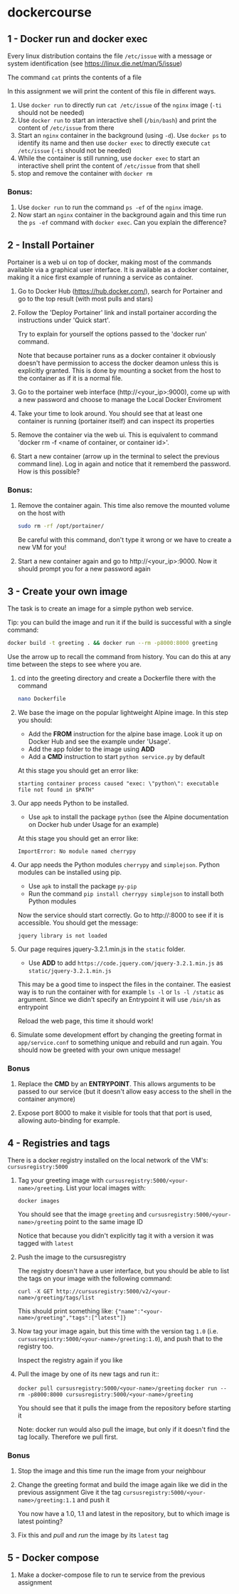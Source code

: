 # dockercourse

## 1 - Docker run and docker exec

Every linux distribution contains the file ```/etc/issue``` with a message or system identification
(see https://linux.die.net/man/5/issue)

The command ```cat``` prints the contents of a file

In this assignment we will print the content of this file in different ways.

1. Use ```docker run``` to directly run ```cat /etc/issue``` of the ```nginx``` image (```-ti``` should not be needed)
1. Use ```docker run``` to start an interactive shell (```/bin/bash```) and print the content of ```/etc/issue``` from there
1. Start an ```nginx``` container in the background (using ```-d```). Use ```docker ps``` to identify its name and then
   use ```docker exec``` to directly execute ```cat /etc/issue``` (```-ti``` should not be needed)
1. While the container is still running, use ```docker exec``` to start an interactive shell print the content of
   ```/etc/issue``` from that shell
1. stop and remove the container with ```docker rm```

### Bonus:

1. Use ```docker run``` to run the command ```ps -ef``` of the ```nginx``` image.
1. Now start an ```nginx``` container in the background again and this time run the ```ps -ef``` command with
   ```docker exec```. Can you explain the difference?


## 2 - Install Portainer

Portainer is a web ui on top of docker, making most of the commands available via a graphical user interface. 
It is available as a docker container, making it a nice first example of running a service as container.

1. Go to Docker Hub (https://hub.docker.com/), search for Portainer and go to the top result (with most pulls
   and stars)
1. Follow the 'Deploy Portainer' link and install portainer according the instructions under 'Quick start'.
  
   Try to explain for yourself the options passed to the 'docker run' command.
  
   Note that because portainer runs as a docker container it obviously doesn't have permission to access the
   docker deamon unless this is explicitly granted. This is done by mounting a socket from the host to the
   container as if it is a normal file.

1. Go to the portainer web interface (http://<your_ip>:9000), come up with a new password and choose to manage
   the Local Docker Enviroment
  
1. Take your time to look around. You should see that at least one container is running (portainer itself) and
   can inspect its properties
  
1. Remove the container via the web ui. This is equivalent to command 'docker rm -f <name of container, or container id>'.

1. Start a new container (arrow up in the terminal to select the previous command line).
   Log in again and notice that it rememberd the password. How is this possible?

### Bonus:

1. Remove the container again. This time also remove the mounted volume on the host with

   ```bash
   sudo rm -rf /opt/portainer/
   ```
   
   Be careful with this command, don't type it wrong or we have to create a new VM for you!
   
1. Start a new container again and go to http://<your_ip>:9000. Now it should prompt you for a new password
   again
   
   
   
## 3 - Create your own image

The task is to create an image for a simple python web service.

Tip: you can build the image and run it if the build is successful with a single command:
```bash
docker build -t greeting . && docker run --rm -p8000:8000 greeting
```

Use the arrow up to recall the command from history. You can do this at any time between
the steps to see where you are.
  
1. cd into the greeting directory and create a Dockerfile there with the command
   ```bash
   nano Dockerfile
   ```

1. We base the image on the popular lightweight Alpine image. In this step you should:
   
   * Add the **FROM** instruction for the alpine base image. Look it up on Docker Hub and
     see the example under 'Usage'.
   * Add the app folder to the image using **ADD**
   * Add a **CMD** instruction to start ```python service.py``` by default

   At this stage you should get an error like:
   
   ```starting container process caused "exec: \"python\": executable file not found in $PATH"```

1. Our app needs Python to be installed. 

   * Use ```apk``` to install the package ```python```
   (see the Alpine documentation on Docker hub under Usage for an example)
   
   At this stage you should get an error like:

   ```ImportError: No module named cherrypy```

1. Our app needs the Python modules ```cherrypy``` and ```simplejson```. Python modules can be
   installed using pip.
   
   * Use ```apk``` to install the package ```py-pip```
   * Run the command ```pip install cherrypy simplejson``` to install both Python modules
   
   Now the service should start correctly. Go to http://<your-ip>:8000 to see if it is
   accessible. You should get the message:
   
   ```jquery library is not loaded```

1. Our page requires jquery-3.2.1.min.js in the ```static``` folder.

   * Use **ADD** to add ```https://code.jquery.com/jquery-3.2.1.min.js``` as
     ```static/jquery-3.2.1.min.js```
     
   This may be a good time to inspect the files in the container. The easiest way is to
   run the container with for example ```ls -l``` or ```ls -l /static``` as argument. Since we
   didn't specify an Entrypoint it will use ```/bin/sh``` as entrypoint
   
   Reload the web page, this time it should work!
   
1. Simulate some development effort by changing the greeting format in ```app/service.conf```
   to something unique and rebuild and run again. You should now be greeted with your own
   unique message!

### Bonus

1. Replace the **CMD** by an **ENTRYPOINT**. This allows arguments to be passed to our service
   (but it doesn't allow easy access to the shell in the container anymore)
   
1. Expose port 8000 to make it visible for tools that that port is used, allowing auto-binding for
   example.

## 4 - Registries and tags

There is a docker registry installed on the local network of the VM's: ```cursusregistry:5000```
 
1. Tag your greeting image with ```cursusregistry:5000/<your-name>/greeting```. List your local
   images with:

    ```docker images```

   You should see that the image ```greeting``` and ```cursusregistry:5000/<your-name>/greeting```
   point to the same image ID
   
   Notice that because you didn't explicitly tag it with a version it was tagged with ```latest```
   
1. Push the image to the cursusregistry

   The registry doesn't have a user interface, but you should be able to list the tags on your image
   with the following command:

   ```curl -X GET http://cursusregistry:5000/v2/<your-name>/greeting/tags/list```

   This should print something like:
   ```{"name":"<your-name>/greeting","tags":["latest"]}```   

1. Now tag your image again, but this time with the version tag ```1.0```
   (i.e. ```cursusregistry:5000/<your-name>/greeting:1.0```), and push that to the registry too.
   
   Inspect the registry again if you like
    
1. Pull the image by one of its new tags and run it::

   ```docker pull cursusregistry:5000/<your-name>/greeting```
   ```docker run --rm -p8000:8000 cursusregistry:5000/<your-name>/greeting```
   
   You should see that it pulls the image from the repository before starting it
   
   Note: docker run would also pull the image, but only if it doesn't find the tag locally.
   Therefore we pull first.

### Bonus

1. Stop the image and this time run the image from your neighbour

1. Change the greeting format and build the image again like we did in the previous assignment
   Give it the tag ```cursusregistry:5000/<your-name>/greeting:1.1``` and push it
   
   You now have a 1.0, 1.1 and latest in the repository, but to which image is latest pointing?
   
1. Fix this and *pull* and *run* the image by its ```latest``` tag


## 5 - Docker compose

1. Make a docker-compose file to run te service from the previous assignment
